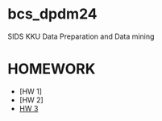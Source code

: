 # bcs_dpdm24
SIDS KKU Data Preparation and Data mining

# **HOMEWORK**
* [HW 1]
* [HW 2]
* [HW 3](https://colab.research.google.com/github/thamonS/bcs_dpdm24/blob/main/HW_3.ipynb#scrollTo=ChLoF6r1WL_l)
